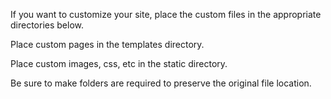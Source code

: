 If you want to customize your site, place the custom files in the appropriate directories below.

Place custom pages in the templates directory.

Place custom images, css, etc in the static directory.

Be sure to make folders are required to preserve the original file location.
